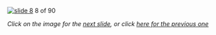 [![slide 8](https://dl.dropboxusercontent.com/u/2977490/presentations/cookbook/img8.jpg)](09.md)
8 of 90

_Click on the image for the [next slide](09.md), or click [here for the previous one](07.md)_